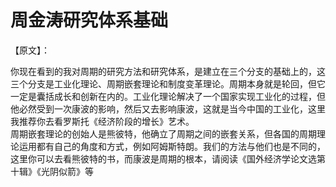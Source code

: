 # 周金涛研究体系基础

【原文】：

你现在看到的我对周期的研究方法和研究体系，是建立在三个分支的基础上的，这三个分支是工业化理论、周期嵌套理论和制度变革理论。周期本身就是轮回，但它一定是囊括成长和创新在内的。工业化理论解决了一个国家实现工业化的过程，但他必然受到一次康波的影响，然后又去影响康波，这就是当今中国的工业化，这里我推荐你去看罗斯托《经济阶段的增长》艺术。  
周期嵌套理论的创始人是熊彼特，他确立了周期之间的嵌套关系，但各国的周期理论运用都有自己的角度和方式，例如阿姆斯特朗。我们的方法与他们也是不同的，这里你可以去看熊彼特的书，而康波是周期的根本，请阅读《国外经济学论文选第十辑》《光阴似箭》等
